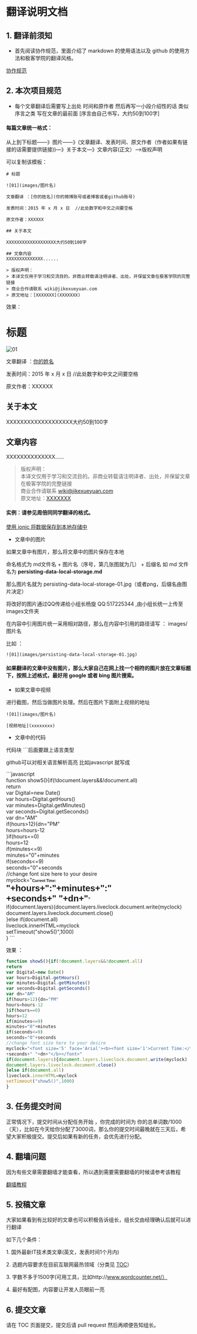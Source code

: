 # 翻译说明文档


## 1\. 翻译前须知

- 首先阅读协作规范，里面介绍了 markdown 的使用语法以及 github 的使用方法和极客学院的翻译风格。

[协作规范](https://github.com/jikexueyuanwiki/guide/blob/master/README.md)

## 2\. 本次项目规范

- 每个文章翻译后需要写上出处 时间和原作者 然后再写一小段介绍性的话 类似序言之类 写在文章的最前面 [序言由自己书写，大约50到100字]

#### **每篇文章统一格式**：

从上到下标题——》图片——》(文章翻译、发表时间、原文作者（作者如果有链接的话需要提供链接))—》关于本文—》文章内容(正文）—>版权声明 

可以复制该模板：

```
# 标题

![01](images/图片名)

文章翻译 ：[你的姓名](你的微博账号或者博客或者github账号)

发表时间：2015 年 x 月 x 日  //此处数字和中文之间要空格

原文作者：XXXXXX

## 关于本文

XXXXXXXXXXXXXXXXXXX大约50到100字

## 文章内容
XXXXXXXXXXXXXX......

> 版权声明：   
> 本译文仅用于学习和交流目的。非商业转载请注明译者、出处，并保留文章在极客学院的完整链接   
> 商业合作请联系 wiki@jikexueyuan.com   
> 原文地址：[XXXXXXX](XXXXXXX)
```

效果：

# 标题

![01](images/图片名)

文章翻译 ：[你的姓名](你的微博账号或者博客或者github账号)

发表时间：2015 年 x 月 x 日  //此处数字和中文之间要空格

原文作者：XXXXXX

## 关于本文

XXXXXXXXXXXXXXXXXXX大约50到100字

## 文章内容
XXXXXXXXXXXXXX......

> 版权声明：   
> 本译文仅用于学习和交流目的。非商业转载请注明译者、出处，并保留文章在极客学院的完整链接   
> 商业合作请联系 wiki@jikexueyuan.com   
> 原文地址：[XXXXXXX](XXXXXXX)

#### 实例：请参见周倍同同学翻译的格式。

[使用 ionic 将数据保存到本地存储中](https://github.com/yangxuanxc/wiki-journal-201507-1/blob/master/persisting-data-local-storage.md)

- 文章中的图片

如果文章中有图片，那么将文章中的图片保存在本地 

命名格式为 md文件名 + 图片名（序号，第几张图就为几） + 后缀名 如 md 文件名为 **persisting-data-local-storage.md**

那么图片名就为 persisting-data-local-storage-01.jpg（或者png，后缀名由图片决定）

将改好的图片通过QQ传递给小组长杨旋 QQ:517225344 ,由小组长统一上传至images文件夹

在内容中引用图片统一采用相对路径，那么在内容中引用的路径请写 ： images/图片名

比如 ：

```
![01](images/persisting-data-local-storage-01.jpg) 
```
#### 如果翻译的文章中没有图片，那么大家自己在网上找一个相符的图片放在文章标题下，按照上述格式，最好用 google 或者 bing 图片搜索。


- 如果文章中视频 

进行截图，然后当做图片处理。然后在图片下面附上视频的地址

```
![01](images/图片名)

[视频地址](xxxxxxxx)
```
- 文章中的代码

代码块 ```后面要跟上语言类型 

github可以对相关语言解析高亮 
比如javascript 就写成 

\`\`\`javascript  
function show5(){if(!document.layers&&!document.all)  
return  
var Digital=new Date()  
var hours=Digital.getHours()  
var minutes=Digital.getMinutes()  
var seconds=Digital.getSeconds()  
var dn="AM"  
if(hours>12){dn="PM"  
hours=hours-12  
}if(hours==0)  
hours=12  
if(minutes<=9)  
minutes="0"+minutes  
if(seconds<=9)  
seconds="0"+seconds  
//change font size here to your desire  
myclock="<font size='5' face='Arial'><b><font size='1'>Current Time:</font></br>"+hours+":"+minutes+":"  
+seconds+" "+dn+"</b></font>"  
if(document.layers){document.layers.liveclock.document.write(myclock)  
document.layers.liveclock.document.close()  
}else if(document.all)  
liveclock.innerHTML=myclock  
setTimeout("show5()",1000)  
}
\`\`\`

效果 ：

```javascript
function show5(){if(!document.layers&&!document.all)
return
var Digital=new Date()
var hours=Digital.getHours()
var minutes=Digital.getMinutes()
var seconds=Digital.getSeconds()
var dn="AM"
if(hours>12){dn="PM"
hours=hours-12
}if(hours==0)
hours=12
if(minutes<=9)
minutes="0"+minutes
if(seconds<=9)
seconds="0"+seconds
//change font size here to your desire
myclock="<font size='5' face='Arial'><b><font size='1'>Current Time:</font></br>"+hours+":"+minutes+":"
+seconds+" "+dn+"</b></font>"
if(document.layers){document.layers.liveclock.document.write(myclock)
document.layers.liveclock.document.close()
}else if(document.all)
liveclock.innerHTML=myclock
setTimeout("show5()",1000)
}
```

## 3\. 任务提交时间

正常情况下，提交时间从分配任务开始 ，你完成的时间为 你的总单词数/1000（天），比如在今天给你分配了3000词，那么你的提交时间最晚就在三天后，希望大家积极提交。提交后如果有新的任务，会优先进行分配。

## 4\. 翻墙问题

因为有些文章需要翻墙才能查看，所以遇到需要需要翻墙的时候请参考该教程

[翻墙教程](http://blog.ss-link.com/archives/23)

## 5\. 投稿文章

大家如果看到有比较好的文章也可以积极告诉组长，组长交由经理确认后就可以进行翻译

如下几个条件：

1\. 国外最新IT技术类文章(英文，发表时间1个月内)

2\. 选题内容要求在目前互联网最热领域（分类见 [TOC](https://github.com/yangxuanxc/wiki-journal-201507-1/blob/master/TOC.md)）

3\. 字数不多于1500字(可用工具，比如http://www.wordcounter.net/）

4\. 最好有配图，内容要让开发人员眼前一亮

## 6\. 提交文章

请在 TOC 页面提交，提交后请 pull request 然后再顺便告知组长。
